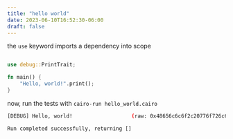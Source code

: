 ```yaml
---
title: "hello world"
date: 2023-06-10T16:52:30-06:00
draft: false
---
```


the `use` keyword imports a dependency into scope

```rust {.codebox}

use debug::PrintTrait;

fn main() {
    "Hello, world!".print();
}

```

now, run the tests with `cairo-run hello_world.cairo`

```bash
[DEBUG]	Hello, world!                  	(raw: 0x48656c6c6f2c20776f726c6421

Run completed successfully, returning []
```

